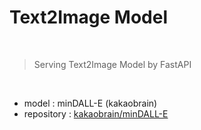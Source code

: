# Text2Image Model

<br/>

> Serving Text2Image Model by FastAPI

<br/>

 - model : minDALL-E (kakaobrain)<br/>
 - repository : [kakaobrain/minDALL-E](https://github.com/kakaobrain/minDALL-E.git)
